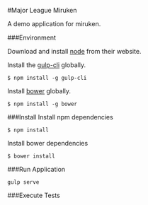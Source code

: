 #Major League Miruken

A demo application for miruken.

###Environment

Download and install [node](https://nodejs.org) from their website.

Install the [gulp-cli](http://gulpjs.com) globally.
```
$ npm install -g gulp-cli
```

Install [bower](http://bower.io) globally.
```
$ npm install -g bower
```


###Install
Install npm dependencies
```
$ npm install
```

Install bower dependencies
```
$ bower install
```


###Run Application
```
gulp serve
```

###Execute Tests
